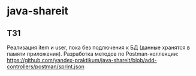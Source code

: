 # java-shareit
## ТЗ1
Реализация item и user, пока без подлючения к БД (данные хранятся в памяти приложения).
Разработка методов по Postman-коллекции:
https://github.com/yandex-praktikum/java-shareit/blob/add-controllers/postman/sprint.json